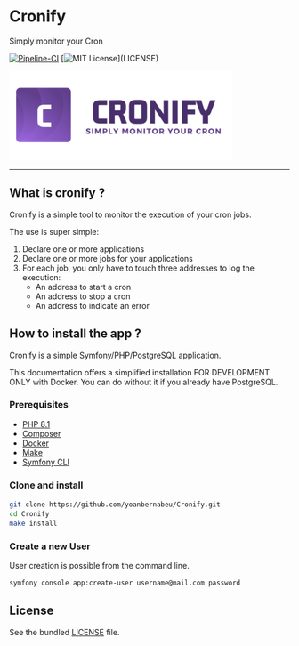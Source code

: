 # Cronify

Simply monitor your Cron

[![Pipeline-CI](https://github.com/yoanbernabeu/cronify/actions/workflows/ci.yml/badge.svg)](https://github.com/yoanbernabeu/cronify/actions/workflows/ci.yml) [![MIT License](https://img.shields.io/apm/l/atomic-design-ui.svg?)](LICENSE)


![Pipeline-CI](public/img/logo_ban.png)

---

## What is cronify ?

Cronify is a simple tool to monitor the execution of your cron jobs.

The use is super simple:
1. Declare one or more applications
2. Declare one or more jobs for your applications
3. For each job, you only have to touch three addresses to log the execution:
    - An address to start a cron
    - An address to stop a cron
    - An address to indicate an error

## How to install the app ?

Cronify is a simple Symfony/PHP/PostgreSQL application.

This documentation offers a simplified installation FOR DEVELOPMENT ONLY with Docker. You can do without it if you already have PostgreSQL.

### Prerequisites

- [PHP 8.1](https://www.php.net/downloads.php)
- [Composer](https://getcomposer.org/)
- [Docker](https://www.docker.com/)
- [Make](https://www.gnu.org/software/make/)
- [Symfony CLI](https://symfony.com/download)

### Clone and install

```bash
git clone https://github.com/yoanbernabeu/Cronify.git
cd Cronify
make install
```

### Create a new User

User creation is possible from the command line.

```bash
symfony console app:create-user username@mail.com password
```

## License

See the bundled [LICENSE](LICENCE) file.